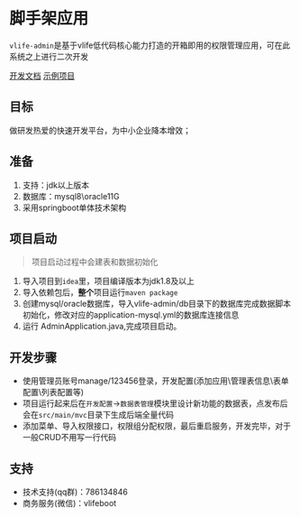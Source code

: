 # 脚手架应用
`vlife-admin`是基于vlife低代码核心能力打造的开箱即用的权限管理应用，可在此系统之上进行二次开发

[开发文档](http://vlice.cc/quick)   [示例项目](http://admin.vlife.cc)

## 目标
做研发热爱的快速开发平台，为中小企业降本增效；

## 准备
1. 支持：jdk以上版本
2. 数据库：mysql8\oracle11G
3. 采用springboot单体技术架构

## 项目启动
> 项目启动过程中会建表和数据初始化
1. 导入项目到`idea`里，项目编译版本为jdk1.8及以上
2. 导入依赖包后，**整个**项目运行`maven package`
3. 创建mysql/oracle数据库，导入vlife-admin/db目录下的数据库完成数据脚本初始化，修改对应的application-mysql.yml的数据库连接信息
4. 运行 AdminApplication.java,完成项目启动。

## 开发步骤
- 使用管理员账号manage/123456登录，开发配置(添加应用\管理表信息\表单配置\列表配置等)
- 项目运行起来后在`开发配置`->`数据表管理`模块里设计新功能的数据表，点发布后会在`src/main/mvc`目录下生成后端全量代码
- 添加菜单、导入权限接口，权限组分配权限，最后重启服务，开发完毕，对于一般CRUD不用写一行代码

## 支持

- 技术支持(qq群)：786134846
- 商务服务(微信)：vlifeboot



